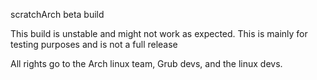 scratchArch beta build

This build is unstable and might not work as expected.
This is mainly for testing purposes and is not a full release


All rights go to the Arch linux team, Grub devs, and the linux devs.
